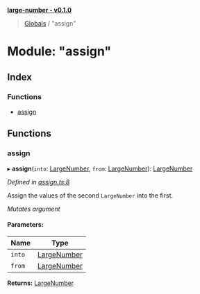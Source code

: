**[large-number - v0.1.0](../README.md)**

> [Globals](../globals.md) / "assign"

# Module: "assign"

## Index

### Functions

* [assign](_assign_.md#assign)

## Functions

### assign

▸ **assign**(`into`: [LargeNumber](../interfaces/_types_.largenumber.md), `from`: [LargeNumber](../interfaces/_types_.largenumber.md)): [LargeNumber](../interfaces/_types_.largenumber.md)

*Defined in [assign.ts:8](https://github.com/zimmed/large-number/blob/a666e8f/src/assign.ts#L8)*

Assign the values of the second `LargeNumber` into the first.

*Mutates argument*

#### Parameters:

Name | Type |
------ | ------ |
`into` | [LargeNumber](../interfaces/_types_.largenumber.md) |
`from` | [LargeNumber](../interfaces/_types_.largenumber.md) |

**Returns:** [LargeNumber](../interfaces/_types_.largenumber.md)
